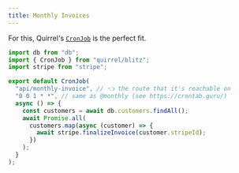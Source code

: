 ```yaml
---
title: Monthly Invoices
---
```


For this, Quirrel's [`CronJob`](https://docs.quirrel.dev/api/cronjob) is the perfect fit.

```ts title="app/api/monthly-invoice.ts"
import db from "db";
import { CronJob } from "quirrel/blitz";
import stripe from "stripe";

export default CronJob(
  "api/monthly-invoice", // 👈 the route that it's reachable on
  "0 0 1 * *", // same as @monthly (see https://crontab.guru/)
  async () => {
    const customers = await db.customers.findAll();
    await Promise.all(
      customers.map(async (customer) => {
        await stripe.finalizeInvoice(customer.stripeId);
      })
    );
  }
);
```
